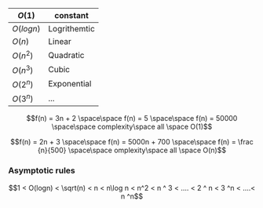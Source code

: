 
| $O(1)$    | constant     |
| --------- | ------------ |
| $O(logn)$ | Logrithemtic |
| $O(n)$    | Linear       |
| $O(n^2)$  | Quadratic    |
| $O(n^3)$  | Cubic        |
| $O(2^n)$  | Exponential  |
| $O(3^n)$  | ...          |

$$f(n) = 3n + 2 \space\space f(n) = 5 \space\space  f(n) = 50000 \space\space  complexity\space all \space O(1)$$

$$f(n) = 2n + 3 \space\space  f(n) = 5000n + 700 \space\space  f(n) = \frac {n}{500} \space\space  omplexity\space all \space O(n)$$
### Asymptotic rules
$$1 < O(logn) < \sqrt(n) < n < n\log n < n^2 < n ^ 3 < .... < 2 ^ n < 3 ^n < ....< n ^n$$

